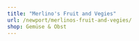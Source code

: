 ```yaml
---
title: "Merlino's Fruit and Vegies"
url: /newport/merlinos-fruit-and-vegies/
shop: Gemüse & Obst
---
```

